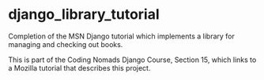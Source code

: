 # django_library_tutorial
Completion of the MSN Django tutorial which implements a library for managing and checking out books.

This is part of the Coding Nomads Django Course, Section 15, which links to a Mozilla tutorial that 
describes this project.
